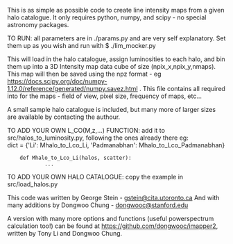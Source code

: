 This is as simple as possible code to create line intensity maps from a given halo catalogue. 
It only requires python, numpy, and scipy - no special astronomy packages.

TO RUN:
all parameters are in ./params.py and are very self explanatory. Set them up as you wish and run with 
        $ ./lim_mocker.py

This will load in the halo catalogue, assign luminosities to each halo, and bin them up into a 3D Intensity map data cube of size (npix_x,npix_y,nmaps). This map will then be saved using the npz format - eg https://docs.scipy.org/doc/numpy-1.12.0/reference/generated/numpy.savez.html . This file contains all required into for the maps - field of view, pixel size, frequency of maps, etc...

A small sample halo catalogue is included, but many more of larger sizes are available by contacting the authour. 

TO ADD YOUR OWN L_CO(M,z,...) FUNCTION:
add it to src/halos_to_luminosity.py, following the ones already there eg:    
        dict = {'Li':          Mhalo_to_Lco_Li,
                'Padmanabhan': Mhalo_to_Lco_Padmanabhan}
            
        def Mhalo_to_Lco_Li(halos, scatter):
                ...

TO ADD YOUR OWN HALO CATALOGUE:
copy the example in src/load_halos.py

This code was written by George Stein    - gstein@cita.utoronto.ca
And with many additions by Dongwoo Chung - dongwooc@stanford.edu

A version with many more options and functions (useful powerspectrum calculation too!) can be found at https://github.com/dongwooc/imapper2, written by Tony Li and Dongwoo Chung.

